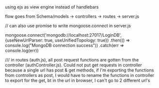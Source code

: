 using ejs as view engine instead of handlebars

flow goes from Schema/models -> controllers -> routes -> server.js

// can also use promise to write mongoose.connect in server.js

mongoose.connect('mongodb://localhost:27017/LoginDB', {useNewUrlParser: true, useUnifiedTopology: true})
.then(() => console.log("MongoDB connection success"))
.catch(err => console.log(err))

/// in routes (auth.js), all post request functions are gotten from the controller (authController.js). Could not put get requests in controller because a single url has post & get methods, if I'm exporting the functions from controllers as post, I would have to rename the functions in controller to export for the get, bt in the url in browser, I can't go to 2 different url's
